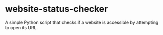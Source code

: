 # website-status-checker
A simple Python script that checks if a website is accessible by attempting to open its URL.
